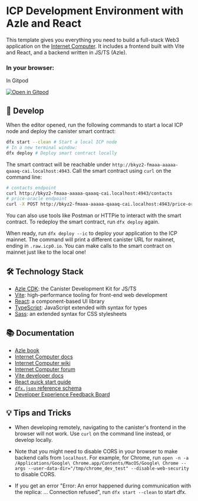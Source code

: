 # ICP Development Environment with Azle and React

This template gives you everything you need to build a full-stack Web3 application on the [Internet Computer](https://internetcomputer.org/).
It includes a frontend built with Vite and React, and a backend written in JS/TS (Azle).

### In your browser:

In Gitpod 

[![Open in Gitpod](https://gitpod.io/button/open-in-gitpod.svg)](gitpod.io/#https://github.com/aldayr33r/HidroNanoTech)

## 🚀 Develop

When the editor opened, run the following commands to start a local ICP node and deploy the canister smart contract:

```bash
dfx start --clean # Start a local ICP node
# In a new terminal window:
dfx deploy # Deploy smart contract locally
```

The smart contract will be reachable under `http://bkyz2-fmaaa-aaaaa-qaaaq-cai.localhost:4943`.
Call the smart contract using `curl` on the command line: 

```bash
# contacts endpoint
curl http://bkyz2-fmaaa-aaaaa-qaaaq-cai.localhost:4943/contacts
# price-oracle endpoint
curl -X POST http://bkyz2-fmaaa-aaaaa-qaaaq-cai.localhost:4943/price-oracle -H 'content-type: application/json' -d '{"pair": "ICP-USD"}'
```
You can also use tools like Postman or HTTPie to interact with the smart contract.
To redeploy the smart contract, run `dfx deploy` again.

When ready, run `dfx deploy --ic` to deploy your application to the ICP mainnet.
The command will print a different canister URL for mainnet, ending in `.raw.icp0.io`.
You can make calls to the smart contract on mainnet just like to the local one!

## 🛠️ Technology Stack

- [Azle CDK](https://demergent-labs.github.io/azle/): the Canister Development Kit for JS/TS
- [Vite](https://vitejs.dev/): high-performance tooling for front-end web development
- [React](https://reactjs.org/): a component-based UI library
- [TypeScript](https://www.typescriptlang.org/): JavaScript extended with syntax for types
- [Sass](https://sass-lang.com/): an extended syntax for CSS stylesheets

## 📚 Documentation

- [Azle book](https://demergent-labs.github.io/azle/the_azle_book.html)
- [Internet Computer docs](https://internetcomputer.org/docs/current/developer-docs/ic-overview)
- [Internet Computer wiki](https://wiki.internetcomputer.org/)
- [Internet Computer forum](https://forum.dfinity.org/)
- [Vite developer docs](https://vitejs.dev/guide/)
- [React quick start guide](https://react.dev/learn)
- [`dfx.json` reference schema](https://internetcomputer.org/docs/current/references/dfx-json-reference/)
- [Developer Experience Feedback Board](https://dx.internetcomputer.org/)


## 💡 Tips and Tricks

- When developing remotely, navigating to the canister's frontend in the browser will not work.
Use `curl` on the command line instead, or develop locally.

- Note that you might need to disable CORS in your browser to make backend calls from `localhost`.
For example, for Chrome, run `open -n -a /Applications/Google\ Chrome.app/Contents/MacOS/Google\ Chrome --args --user-data-dir="/tmp/chrome_dev_test" --disable-web-security`
 to disable CORS.

- If you get an error "Error: An error happened during communication with the replica: ... Connection refused", run `dfx start --clean` to start dfx.
